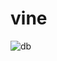 # vine
![db](https://user-images.githubusercontent.com/77663506/135837492-41ac8c5e-9167-47b4-bf50-e51add446d45.png)



